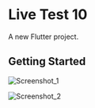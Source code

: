 # Live Test 10

A new Flutter project.

## Getting Started

![Screenshot_1](https://github.com/farhadcse7/flutter_practice/assets/48383136/29dc87a1-4399-42f8-9526-e4bafa961e23)

![Screenshot_2](https://github.com/farhadcse7/flutter_practice/assets/48383136/9e370699-f380-4cda-af58-1e8742950d0b)
